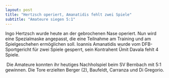 ```yaml
---
layout: post
title: "Hertzsch operiert, Amanatidis fehlt zwei Spiele"
subtitle: "Amateure siegen 5:1"
---
```


Ingo Hertzsch wurde heute an der gebrochenen Nase operiert. Nun wird eine Spezialmaske angepasst, die eine Teilnahme am Training und am Spielgeschehen ermöglichen soll. Ioannis Amanatidis wurde vom DFB-Sportgericht für zwei Spiele gesperrt, sein Kontrahent Ümit Davala fehlt 4 Spiele.

 Die Amateure konnten ihr heutiges Nachholspiel beim SV Bernbach mit 5:1 gewinnen. Die Tore erzielten Berger (2), Baufeldt, Carranza und Di Gregorio.
